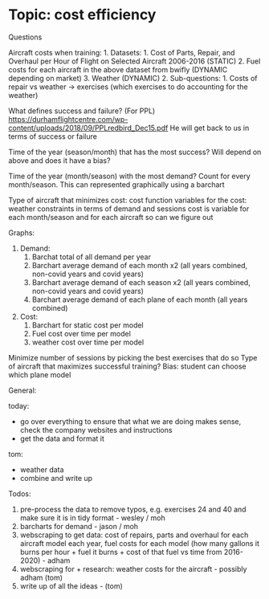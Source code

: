 # Topic: cost efficiency

Questions

Aircraft costs when training:
    1. Datasets:
      1. Cost of Parts, Repair, and Overhaul per Hour of Flight on Selected Aircraft 2006-2016 (STATIC)
      2. Fuel costs for each aircraft in the above dataset from bwifly (DYNAMIC depending on market)
      3. Weather (DYNAMIC)
    2. Sub-questions:
      1. Costs of repair vs weather -> exercises (which exercises to do accounting for the weather)

What defines success and failure? (For PPL)
https://durhamflightcentre.com/wp-content/uploads/2018/09/PPLredbird_Dec15.pdf
He will get back to us in terms of success or failure
    
Time of the year (season/month) that has the most success?
Will depend on above and does it have a bias?

Time of the year (month/season) with the most demand?
Count for every month/season. This can represented graphically using a barchart

Type of aircraft that minimizes cost:
cost function
variables for the cost: weather 
constraints in terms of demand and sessions
cost is variable for each month/season and for each aircraft so can we figure out


Graphs:
1. Demand:
    1. Barchat total of all demand per year
    2. Barchart average demand of each month x2 (all years combined, non-covid years and covid years)
    3. Barchart average demand of each season x2 (all years combined, non-covid years and covid years)
    4. Barchart average demand of each plane of each month (all years combined)
2. Cost:
    1. Barchart for static cost per model
    2. Fuel cost over time per model
    3. weather cost over time per model

Minimize number of sessions by picking the best exercises that do so
Type of aircraft that maximizes successful training? Bias: student can choose which plane model

General:

today:
- go over everything to ensure that what we are doing makes sense, check the company websites and instructions
- get the data and format it

tom:
- weather data 
- combine and write up

Todos:
1. pre-process the data to remove typos, e.g. exercises 24 and 40 and make sure it is in tidy format - wesley / moh
2. barcharts for demand - jason / moh
3. webscraping to get data: cost of repairs, parts and overhaul for each aircraft model each year, fuel costs for each model (how many gallons it burns per hour + fuel it burns + cost of that fuel vs time from 2016-2020) - adham
4. webscraping for + research: weather costs for the aircraft - possibly adham (tom)
5. write up of all the ideas - (tom)



